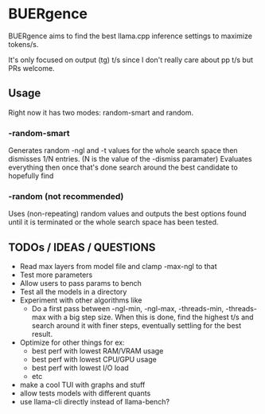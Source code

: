 # BUERgence
BUERgence aims to find the best llama.cpp inference settings to maximize tokens/s.

It's only focused on output (tg) t/s since I don't really care about pp t/s but PRs welcome. 

## Usage

Right now it has two modes: random-smart and random.

### -random-smart
Generates random -ngl and -t values for the whole search space then dismisses 1/N entries. (N is the value of the -dismiss paramater) Evaluates everything then once that's done search around the best candidate to hopefully find 

### -random (not recommended)
Uses (non-repeating) random values and outputs the best options found until it is terminated or the whole search space has been tested.


## TODOs / IDEAS / QUESTIONS
- Read max layers from model file and clamp -max-ngl to that
- Test more parameters
- Allow users to pass params to bench
- Test all the models in a directory
- Experiment with other algorithms like
    - Do a first pass between -ngl-min, -ngl-max, -threads-min, -threads-max with a big step size. When this is done, find the highest t/s and search around it with finer steps, eventually settling for the best result.
- Optimize for other things for ex:
    - best perf with lowest RAM/VRAM usage
    - best perf with lowest CPU/GPU usage
    - best perf with lowest I/O load
    - etc
- make a cool TUI with graphs and stuff
- allow tests models with different quants
- use llama-cli directly instead of llama-bench?
